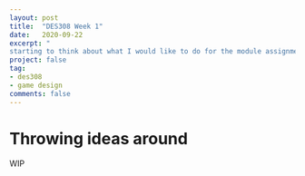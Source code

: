 ```yaml
---
layout: post
title:  "DES308 Week 1"
date:   2020-09-22
excerpt: "
starting to think about what I would like to do for the module assignment."
project: false
tag:
- des308
- game design
comments: false
---
```


# Throwing ideas around

WIP